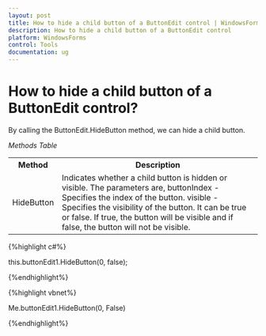 ```yaml
---
layout: post
title: How to hide a child button of a ButtonEdit control | WindowsForms | Syncfusion
description: How to hide a child button of a ButtonEdit control
platform: WindowsForms
control: Tools
documentation: ug
---
```


# How to hide a child button of a ButtonEdit control?

By calling the ButtonEdit.HideButton method, we can hide a child button. 

_Methods Table_

<table>
<tr>
<th>
Method</th><th>
Description</th></tr>
<tr>
<td>
HideButton</td><td>
Indicates whether a child button is hidden or visible. The parameters are,
buttonIndex - Specifies the index of the button.
visible - Specifies the visibility of the button. 
It can be true or false. 
If true, the button will be visible and if false, 
the button will not be visible.</td></tr>
</table>


{%highlight c#%}



this.buttonEdit1.HideButton(0, false);

{%endhighlight%}

{%highlight vbnet%}



Me.buttonEdit1.HideButton(0, False)

{%endhighlight%}


